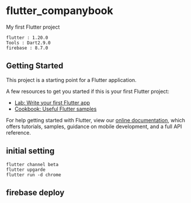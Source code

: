 # flutter_companybook

My first Flutter project 

    flutter : 1.20.0  
    Tools : Dart2.9.0  
    firebase : 8.7.0  

## Getting Started

This project is a starting point for a Flutter application.

A few resources to get you started if this is your first Flutter project:

- [Lab: Write your first Flutter app](https://flutter.dev/docs/get-started/codelab)
- [Cookbook: Useful Flutter samples](https://flutter.dev/docs/cookbook)

For help getting started with Flutter, view our
[online documentation](https://flutter.dev/docs), which offers tutorials,
samples, guidance on mobile development, and a full API reference.

 ## initial setting
    flutter channel beta  
    flutter upgarde  
    flutter run -d chrome  

## firebase deploy



